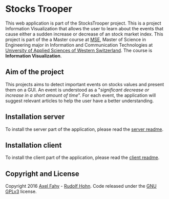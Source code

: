 # Stocks Trooper

This web application is part of the StocksTrooper project. This is a project Information Visualization that allows the user to learn about the events that cause either a sudden increase or decrease of an stock market index. This project is part of the a Master course at [MSE](https://www.msengineering.ch/en/home.html), Master of Science in Engineering major in Information and Communication Technologies at [University of Applied Sciences of Western Switzerland](http://www.hes-so.ch). The course is **Information Visualization**.

## Aim of the project
This projects aims to detect important events on stocks values and present them on a GUI. An event is understood as a "*significant decrease or increase in a short amount of time*". For each event, the application will suggest relevant articles to help the user have a better understanding.

## Installation server
To install the server part of the application, please read the [server readme](https://github.com/rudy2707/StocksTrooper/blob/master/src/server/README.md).

## Installation client
To install the client part of the application, please read the [client readme](https://github.com/rudy2707/StocksTrooper/blob/master/src/client/README.md).

## Copyright and License
Copyright 2016 [Axel Fahy](https://github.com/kaxl) - [Rudolf Hohn](https://github.com/rudy2707). Code released under the [GNU GPLv3](https://github.com/rudy2707/StocksTrooper/blob/master/LICENSE) license.
